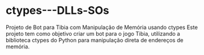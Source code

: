 # ctypes---DLLs-SOs
Projeto de Bot para Tibia com Manipulação de Memória usando ctypes Este projeto tem como objetivo criar um bot para o jogo Tibia, utilizando a biblioteca ctypes do Python para manipulação direta de endereços de memória.
